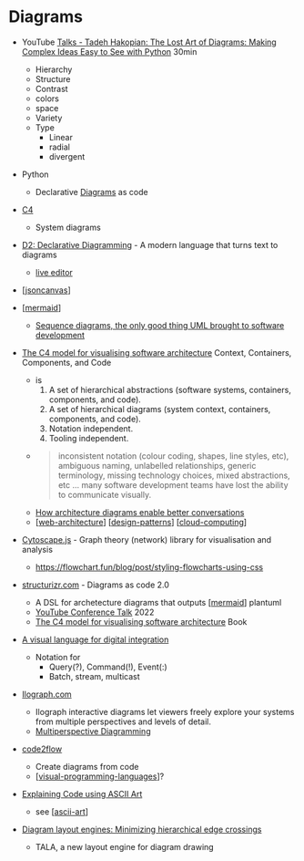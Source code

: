 Diagrams
========


* YouTube [Talks - Tadeh Hakopian: The Lost Art of Diagrams: Making Complex Ideas Easy to See with Python](https://www.youtube.com/watch?v=HlNO2NI-X9c) 30min
    * Hierarchy
    * Structure
    * Contrast
    * colors
    * space
    * Variety
    * Type
        * Linear
        * radial
        * divergent

* Python
    * Declarative [Diagrams](https://diagrams.mingrammer.com/) as code
* [C4](https://c4model.com/)
    * System diagrams
* [D2: Declarative Diagramming](https://d2lang.com/) - A modern language that turns text to diagrams
    * [live editor](https://play.d2lang.com/)
* [[jsoncanvas]]
* [[mermaid]]
    * [Sequence diagrams, the only good thing UML brought to software development](https://www.mermaidchart.com/blog/posts/sequence-diagrams-the-good-thing-uml-brought-to-software-development)

* [The C4 model for visualising software architecture](https://c4model.com/) Context, Containers, Components, and Code
    * is
        1. A set of hierarchical abstractions (software systems, containers, components, and code).
        2. A set of hierarchical diagrams (system context, containers, components, and code).
        3. Notation independent.
        4. Tooling independent.
    * > inconsistent notation (colour coding, shapes, line styles, etc), ambiguous naming, unlabelled relationships, generic terminology, missing technology choices, mixed abstractions, etc ... many software development teams have lost the ability to communicate visually.
    * [How architecture diagrams enable better conversations](https://www.unravelled.dev/how-architecture-diagrams-enable-better-conversations/)
    * [[web-architecture]] [[design-patterns]] [[cloud-computing]]

* [Cytoscape.js](https://js.cytoscape.org/) - Graph theory (network) library for visualisation and analysis 
    * https://flowchart.fun/blog/post/styling-flowcharts-using-css

* [structurizr.com](https://structurizr.com/) - Diagrams as code 2.0 
    * A DSL for archetecture diagrams that outputs [[mermaid]] plantuml
    * [YouTube Conference Talk](https://www.youtube.com/watch?v=Za1-v4Zkq5E) 2022
    * [The C4 model for visualising software architecture](https://leanpub.com/visualising-software-architecture) Book

* [A visual language for digital integration](https://blogs.mulesoft.com/api-integration/strategy/a-visual-language-for-digital-integration/)
    * Notation for 
        * Query(?), Command(!), Event(:)
        * Batch, stream, multicast

* [Ilograph.com](https://www.ilograph.com/)
    * Ilograph interactive diagrams let viewers freely explore your systems from multiple perspectives and levels of detail.
    * [Multiperspective Diagramming](https://blog.ilograph.com/posts/multiperspective-diagramming-guide/)

* [code2flow](https://github.com/scottrogowski/code2flow)
    * Create diagrams from code
    * [[visual-programming-languages]]?

* [Explaining Code using ASCII Art](https://blog.regehr.org/archives/1653)
    * see [[ascii-art]]

* [Diagram layout engines: Minimizing hierarchical edge crossings](https://www.terrastruct.com/blog/post/diagram-layout-engines-crossing-minimization/)
    * TALA, a new layout engine for diagram drawing

[//begin]: # "Autogenerated link references for markdown compatibility"
[jsoncanvas]: jsoncanvas.md "jsoncanvas"
[mermaid]: mermaid.md "Mermaid"
[web-architecture]: web-architecture.md "web-architecture"
[design-patterns]: design-patterns.md "Design patterns"
[cloud-computing]: cloud-computing.md "Cloud Computing"
[visual-programming-languages]: visual-programming-languages.md "Visual Programming Languages"
[ascii-art]: ascii-art.md "ascii-art"
[//end]: # "Autogenerated link references"
